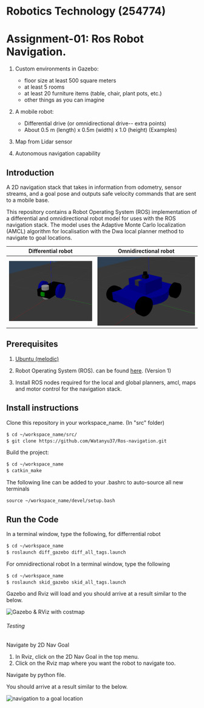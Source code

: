 # Robotics Technology (254774)
# Assignment-01: Ros Robot Navigation. 

1. Custom environments in Gazebo:
   - floor size at least 500 square meters
   - at least 5 rooms
   - at least 20 furniture items (table, chair, plant pots, etc.)
   - other things as you can imagine
   
2. A mobile robot:
   - Differential drive (or omnidirectional drive-- extra points)
   - About 0.5 m (length) x 0.5m (width) x 1.0 (height) (Examples)
   
3. Map from Lidar sensor

4. Autonomous navigation capability

## Introduction

A 2D navigation stack that takes in information from odometry, sensor streams, and a goal pose and outputs safe velocity commands that are sent to a mobile base.

This repository contains a Robot Operating System (ROS) implementation of a differential and omnidirectional robot model for uses with the ROS navigation stack.
The model uses the Adaptive Monte Carlo localization (AMCL) algorithm  for localisation with the Dwa local planner method to navigate to goal locations.

| Differential robot | Omnidirectional robot | 
|:-----------------:|:-----------------:|
|  [<img src="images/diff_robot.png" width="550">](https://youtu.be/IcYkQyzUqik) |  [<img src="images/skid_robot.png" width="600">](https://fjp.at/projects/diffbot/) |

## Prerequisites

1. [Ubuntu (melodic)](http://wiki.ros.org/melodic/Installation/Ubuntu) 

2. Robot Operating System (ROS). can be found [here](http://wiki.ros.org/ROS/Installation). (Version 1)

3. Install ROS nodes required for the local and global planners, amcl, maps and motor control for the navigation stack.

## Install instructions

Clone this repository in your workspace_name. (In "src" folder)

```sh
$ cd ~/workspace_name/src/
$ git clone https://github.com/Watanyu37/Ros-navigation.git
```

Build the project:
```sh
$ cd ~/workspace_name
$ catkin_make
```

The following line can be added to your .bashrc to auto-source all new terminals
```
source ~/workspace_name/devel/setup.bash
```

## Run the Code

In a terminal window, type the following, for differrential robot  
```sh
$ cd ~/workspace_name
$ roslaunch diff_gazebo diff_all_tags.launch
```
For omnidirectional robot
In a terminal window, type the following
```sh
$ cd ~/workspace_name
$ roslaunch skid_gazebo skid_all_tags.launch
```

Gazebo and Rviz will load and you should arrive at a result similar to the below.

![Gazebo & RViz with costmap](images/RvizGazebo.png)

###### Testing 

Navigate by 2D Nav Goal
1. In Rviz, click on the 2D Nav Goal in the top menu. 
2. Click on the Rviz map where you want the robot to navigate too. 

Navigate by python file.

You should arrive at a result similar to the below.

![navigation to a goal location](images/nav_goal.png)

